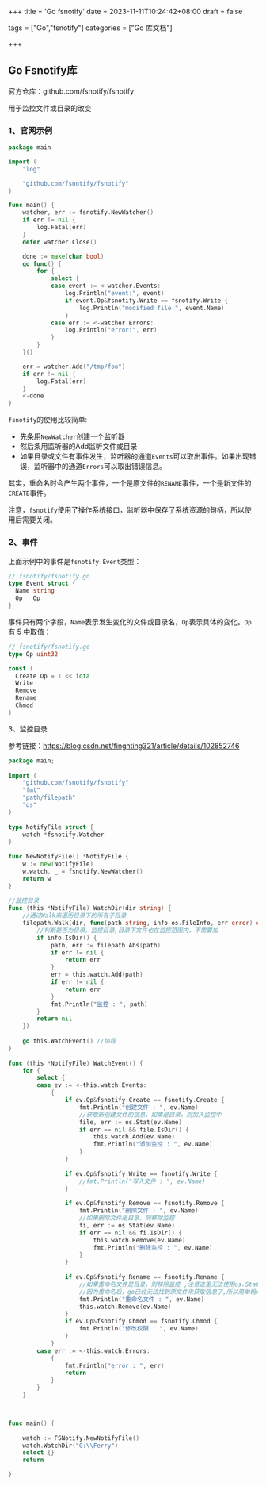 +++
title = 'Go fsnotify'
date = 2023-11-11T10:24:42+08:00
draft = false

tags = ["Go","fsnotify"]
categories = ["Go 库文档"]

+++

## Go Fsnotify库

官方仓库：github.com/fsnotify/fsnotify

用于监控文件或目录的改变



### 1、官网示例

```go
package main

import (
	"log"

	"github.com/fsnotify/fsnotify"
)

func main() {
	watcher, err := fsnotify.NewWatcher()
	if err != nil {
		log.Fatal(err)
	}
	defer watcher.Close()

	done := make(chan bool)
	go func() {
		for {
			select {
			case event := <-watcher.Events:
				log.Println("event:", event)
				if event.Op&fsnotify.Write == fsnotify.Write {
					log.Println("modified file:", event.Name)
				}
			case err := <-watcher.Errors:
				log.Println("error:", err)
			}
		}
	}()

	err = watcher.Add("/tmp/foo")
	if err != nil {
		log.Fatal(err)
	}
	<-done
}

```

`fsnotify`的使用比较简单:

* 先条用`NewWatcher`创建一个监听器
* 然后条用监听器的Add监听文件或目录
* 如果目录或文件有事件发生，监听器的通道`Events`可以取出事件。如果出现错误，监听器中的通道`Errors`可以取出错误信息。

其实，重命名时会产生两个事件，一个是原文件的`RENAME`事件，一个是新文件的`CREATE`事件。

注意，`fsnotify`使用了操作系统接口，监听器中保存了系统资源的句柄，所以使用后需要关闭。



### 2、事件

上面示例中的事件是`fsnotify.Event`类型：

```go
// fsnotify/fsnotify.go
type Event struct {
  Name string
  Op   Op
}
```

事件只有两个字段，`Name`表示发生变化的文件或目录名，`Op`表示具体的变化。`Op`有 5 中取值：

```go
// fsnotify/fsnotify.go
type Op uint32

const (
  Create Op = 1 << iota
  Write
  Remove
  Rename
  Chmod
)
```

3、监控目录

参考链接：https://blog.csdn.net/finghting321/article/details/102852746

```go
package main;
 
import (
    "github.com/fsnotify/fsnotify"
    "fmt"
    "path/filepath"
    "os"
)
 
type NotifyFile struct {
	watch *fsnotify.Watcher
}
 
func NewNotifyFile() *NotifyFile {
	w := new(NotifyFile)
	w.watch, _ = fsnotify.NewWatcher()
	return w
}
 
//监控目录
func (this *NotifyFile) WatchDir(dir string) {
	//通过Walk来遍历目录下的所有子目录
	filepath.Walk(dir, func(path string, info os.FileInfo, err error) error {
		//判断是否为目录，监控目录,目录下文件也在监控范围内，不需要加
		if info.IsDir() {
			path, err := filepath.Abs(path)
			if err != nil {
				return err
			}
			err = this.watch.Add(path)
			if err != nil {
				return err
			}
			fmt.Println("监控 : ", path)
		}
		return nil
	})
 
	go this.WatchEvent() //协程
}
 
func (this *NotifyFile) WatchEvent() {
	for {
		select {
		case ev := <-this.watch.Events:
			{
				if ev.Op&fsnotify.Create == fsnotify.Create {
					fmt.Println("创建文件 : ", ev.Name)
					//获取新创建文件的信息，如果是目录，则加入监控中
					file, err := os.Stat(ev.Name)
					if err == nil && file.IsDir() {
						this.watch.Add(ev.Name)
						fmt.Println("添加监控 : ", ev.Name)
					}
				}
 
				if ev.Op&fsnotify.Write == fsnotify.Write {
					//fmt.Println("写入文件 : ", ev.Name)
				}
 
				if ev.Op&fsnotify.Remove == fsnotify.Remove {
					fmt.Println("删除文件 : ", ev.Name)
					//如果删除文件是目录，则移除监控
					fi, err := os.Stat(ev.Name)
					if err == nil && fi.IsDir() {
						this.watch.Remove(ev.Name)
						fmt.Println("删除监控 : ", ev.Name)
					}
				}
 
				if ev.Op&fsnotify.Rename == fsnotify.Rename {
					//如果重命名文件是目录，则移除监控 ,注意这里无法使用os.Stat来判断是否是目录了
					//因为重命名后，go已经无法找到原文件来获取信息了,所以简单粗爆直接remove
					fmt.Println("重命名文件 : ", ev.Name)
					this.watch.Remove(ev.Name)
				}
				if ev.Op&fsnotify.Chmod == fsnotify.Chmod {
					fmt.Println("修改权限 : ", ev.Name)
				}
			}
		case err := <-this.watch.Errors:
			{
				fmt.Println("error : ", err)
				return
			}
		}
	}



func main() {
 
	watch := FSNotify.NewNotifyFile()
	watch.WatchDir("G:\\Ferry")
	select {}
	return

}
```

